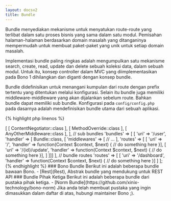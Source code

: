 ```yaml
---
layout: docsv2
title: Bundle
---
```


Bundle menyediakan mekanisme untuk menyatukan route-route yang terlibat dalam satu proses bisnis yang sama dalam satu modul. Pemisahan halaman-halaman berdasarkan domain masalah yang ditanganinya mempermudah untuk membuat paket-paket yang unik untuk setiap domain masalah.

Implementasi bundle paling ringkas adalah mengumpulkan satu mekanisme search, create, read, update dan delete sebuah koleksi data, dalam sebuah modul. Untuk itu, konsep controller dalam MVC yang diimplementasikan pada Bono 1 dihilangkan dan diganti dengan konsep bundle.

Bundle didefinisikan untuk menangani kumpulan dari route dengan prefix tertentu yang ditentukan melalui konfigurasi. Selain itu bundle juga memiliki middleware-middleware yang akan dijalankan sebelum route. Bahkan bundle dapat memiliki sub bundle. Konfigurasi pada `config/config.php` pada dasarnya adalah mendefinisikan bundle utama dari sebuah aplikasi.

{% highlight php linenos %}
<?php

use Bono\Middleware\ContentNegotiator;
use Bono\Middleware\MethodOverride;
use Any\Other\Middleware as AnyOtherMiddleware;
use Bono\Http\Context;

return [
    // bundle middlewares
    'middlewares' => [
        [ ContentNegotiator::class ],
        [ MethodOverride::class ],
        [ AnyOtherMiddleware::class ],
    ],
    // sub bundles
    'bundles' => [
        [ 'uri' => '/user', 'handler' => [ Bundle::class, [
            'middlewares' => [
                // ...
            ],
            'routes' => [
                [ 'uri' => '/', 'handler' => function(Context $context, $next) {
                    // do something here
                }],
                [ 'uri' => '/{id}/update', 'handler' => function(Context $context, $next) {
                    // do something here
                }],
            ]
        ]]]
    ],
    // bundle routes
    'routes' => [
        [ 'uri' => '/dashboard', 'handler' => function(Context $context, $next) {
            // do something here
        }]
    ]
];
{% endhighlight %}

### Bono Bundle

Berikut ini adalah beberapa bundle bawaan Bono.

- [Rest](Rest), Abstrak bundle yang mendukung untuk REST API

### Bundle Pihak Ketiga

Berikut ini adalah beberapa bundle dari pustaka pihak ketiga.

- [Norm Bundle](https://github.com/xinix-technology/bono-norm)

Jika anda telah membuat pustaka yang ingin dimasukkan dalam daftar di atas, hubungi maintainer Bono ;).
